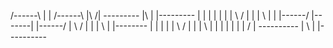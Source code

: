 
/------\   |       |   /------\   |\        /|  ---------    |\     |   |---------
|       |  |       |   |       |  | \      / |      |        | \    |   |
|------/   |-------|   |------/   |  \    /  |      |        |  \   |   |--------
|          |       |   |          |   \  /   |      |        |   \  |   |
|          |       |   |          |    \/    |  ----------   |    \ |   |----------
